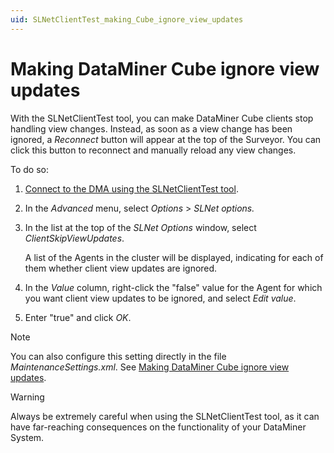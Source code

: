 ```yaml
---
uid: SLNetClientTest_making_Cube_ignore_view_updates
---
```


# Making DataMiner Cube ignore view updates

With the SLNetClientTest tool, you can make DataMiner Cube clients stop handling view changes. Instead, as soon as a view change has been ignored, a *Reconnect* button will appear at the top of the Surveyor. You can click this button to reconnect and manually reload any view changes.

To do so:

1. [Connect to the DMA using the SLNetClientTest tool](xref:Connecting_to_a_DMA_with_the_SLNetClientTest_tool).

1. In the *Advanced* menu, select *Options* > *SLNet options.*

1. In the list at the top of the *SLNet Options* window, select *ClientSkipViewUpdates*.

   A list of the Agents in the cluster will be displayed, indicating for each of them whether client view updates are ignored.

1. In the *Value* column, right-click the "false" value for the Agent for which you want client view updates to be ignored, and select *Edit value*.

1. Enter "true" and click *OK*.

> [!NOTE]
> You can also configure this setting directly in the file *MaintenanceSettings.xml*. See [Making DataMiner Cube ignore view updates](xref:Configuration_of_DataMiner_processes#making-dataminer-cube-ignore-view-updates).

> [!WARNING]
> Always be extremely careful when using the SLNetClientTest tool, as it can have far-reaching consequences on the functionality of your DataMiner System.
